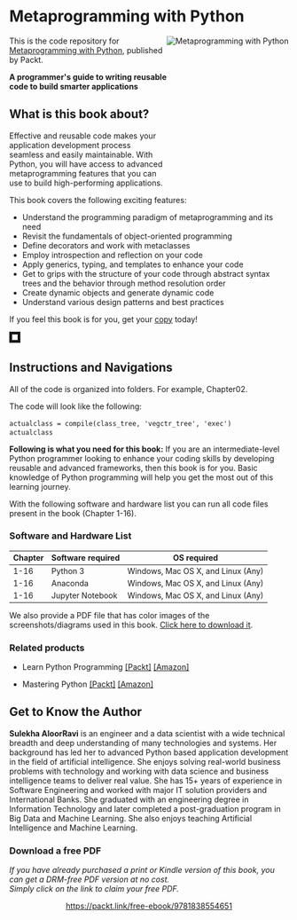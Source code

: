 


# Metaprogramming with Python

<a href="https://www.packtpub.com/product/metaprogramming-with-python/9781838554651?utm_source=github&utm_medium=repository&utm_campaign=9781838554651"><img src="https://static.packt-cdn.com/products/9781838554651/cover/smaller" alt="Metaprogramming with Python" height="256px" align="right"></a>

This is the code repository for [Metaprogramming with Python](https://www.packtpub.com/product/metaprogramming-with-python/9781838554651?utm_source=github&utm_medium=repository&utm_campaign=9781838554651), published by Packt.

**A programmer's guide to writing reusable code to build smarter applications**

## What is this book about?
Effective and reusable code makes your application development process seamless and easily maintainable. With Python, you will have access to advanced metaprogramming features that you can use to build high-performing applications. 

This book covers the following exciting features:
* Understand the programming paradigm of metaprogramming and its need
* Revisit the fundamentals of object-oriented programming
* Define decorators and work with metaclasses
* Employ introspection and reflection on your code
* Apply generics, typing, and templates to enhance your code
* Get to grips with the structure of your code through abstract syntax trees and the behavior through method resolution order
* Create dynamic objects and generate dynamic code
* Understand various design patterns and best practices

If you feel this book is for you, get your [copy](https://www.amazon.com/dp/1838554653) today!

<a href="https://www.packtpub.com/?utm_source=github&utm_medium=banner&utm_campaign=GitHubBanner"><img src="https://raw.githubusercontent.com/PacktPublishing/GitHub/master/GitHub.png" 
alt="https://www.packtpub.com/" border="5" /></a>

## Instructions and Navigations
All of the code is organized into folders. For example, Chapter02.

The code will look like the following:
```
actualclass = compile(class_tree, 'vegctr_tree', 'exec')
actualclass
```

**Following is what you need for this book:**
If you are an intermediate-level Python programmer looking to enhance your coding skills by developing reusable and advanced frameworks, then this book is for you. Basic knowledge of Python programming will help you get the most out of this learning journey.

With the following software and hardware list you can run all code files present in the book (Chapter 1-16).
### Software and Hardware List
| Chapter | Software required | OS required |
| -------- | ------------------------------------ | ----------------------------------- |
| 1-16 | Python 3 | Windows, Mac OS X, and Linux (Any) |
| 1-16 | Anaconda | Windows, Mac OS X, and Linux (Any) |
| 1-16 | Jupyter Notebook | Windows, Mac OS X, and Linux (Any) |

We also provide a PDF file that has color images of the screenshots/diagrams used in this book. [Click here to download it](https://packt.link/LTQbb).

### Related products
* Learn Python Programming [[Packt]](https://www.packt.com/product/programming/b17579-learn-python-programming/?utm_source=github&utm_medium=repository&utm_campaign=9781801073240) [[Amazon]](https://www.amazon.com/dp/1801815097)

* Mastering Python [[Packt]](https://www.packt.com/product/programming/b15882-mastering-python/?utm_source=github&utm_medium=repository&utm_campaign=9781800568754) [[Amazon]](https://www.amazon.com/dp/1800207727)

## Get to Know the Author
**Sulekha AloorRavi**
 is an engineer and a data scientist with a wide technical breadth and deep understanding of many technologies and systems. Her background has led her to advanced Python based application development in the field of artificial intelligence. She enjoys solving real-world business problems with technology and working with data science and business intelligence teams to deliver real value.
She has 15+ years of experience in Software Engineering and worked with major IT solution providers and International Banks. She graduated with an engineering degree in Information Technology and later completed a post-graduation program in Big Data and Machine Learning. She also enjoys teaching Artificial Intelligence and Machine Learning.
### Download a free PDF

 <i>If you have already purchased a print or Kindle version of this book, you can get a DRM-free PDF version at no cost.<br>Simply click on the link to claim your free PDF.</i>
<p align="center"> <a href="https://packt.link/free-ebook/9781838554651">https://packt.link/free-ebook/9781838554651 </a> </p>